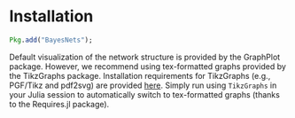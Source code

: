 # Installation

```julia
Pkg.add("BayesNets");
```
Default visualization of the network structure is provided by the GraphPlot package. However, we recommend using tex-formatted graphs provided by the TikzGraphs package. Installation requirements for TikzGraphs (e.g., PGF/Tikz and pdf2svg) are provided [here](http://nbviewer.ipython.org/github/sisl/TikzGraphs.jl/blob/master/doc/TikzGraphs.ipynb). Simply run using `TikzGraphs` in your Julia session to automatically switch to tex-formatted graphs (thanks to the Requires.jl package).